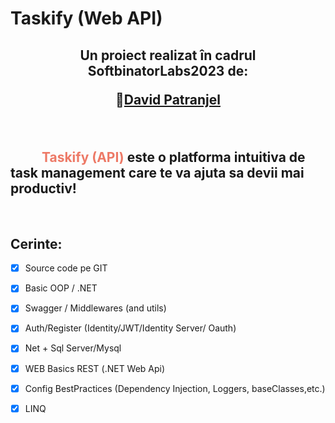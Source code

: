 # Taskify (Web API)

<h2 align = "center"> 
     <p>Un proiect realizat în cadrul SoftbinatorLabs2023 de:</p>
     <p>🦆<a href= "https://github.com/DavidPatranjel" >David Patranjel</a>
</h2>
<br>

<h2 style = "text-indent: 50px;"> 
<span style="color: #ed7966">Taskify (API)</span> este o platforma intuitiva de task management care te va ajuta sa devii mai productiv! 
</h2>
<br>

## Cerinte:
- [x] Source code pe GIT

- [x] Basic OOP / .NET

- [x] Swagger / Middlewares (and utils)

- [x] Auth/Register (Identity/JWT/Identity Server/ Oauth)

- [x] Net + Sql Server/Mysql

- [x] WEB Basics REST (.NET Web Api)
- [x] Config BestPractices (Dependency Injection, Loggers, baseClasses,etc.)

- [x] LINQ
